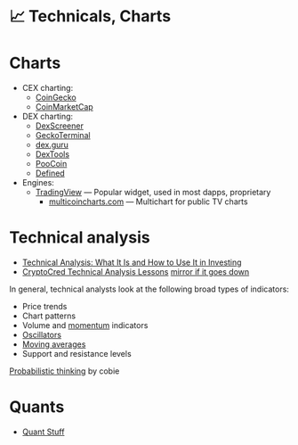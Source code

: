 # 📈 Technicals, Charts

# Charts
- CEX charting:
	- [CoinGecko](https://www.coingecko.com/)
	- [CoinMarketCap](https://coinmarketcap.com/)
- DEX charting:
	- [DexScreener](https://dexscreener.com/)
	- [GeckoTerminal](https://www.geckoterminal.com/)
	- [dex.guru](https://dex.guru/)
	- [DexTools](https://www.dextools.io/)
	- [PooCoin](https://poocoin.app/)
	- [Defined](https://www.defined.fi/)
- Engines:
	- [TradingView](https://www.tradingview.com/) — Popular widget, used in most dapps, proprietary
		- [multicoincharts.com](https://www.multicoincharts.com/) — Multichart for public TV charts

# Technical analysis

- [Technical Analysis: What It Is and How to Use It in Investing](https://www.investopedia.com/terms/t/technicalanalysis.asp)
- [CryptoCred Technical Analysis Lessons](https://docs.google.com/document/d/15c3rN15rkXldY8Te3GDG4NG7noaaoikydOoZQlElwXw/edit) [mirror if it goes down](cryptocred-technical-analysis-lessons)

In general, technical analysts look at the following broad types of indicators:
-   Price trends
-   Chart patterns
-   Volume and [momentum](https://www.investopedia.com/investing/momentum-and-relative-strength-index/) indicators
-   [Oscillators](https://www.investopedia.com/terms/o/oscillator.asp)
-   [Moving averages](https://www.investopedia.com/articles/trading/10/simple-exponential-moving-averages-compare.asp)
-   Support and resistance levels

[Probabilistic thinking](https://cobie.substack.com/p/probabilistic-thinking) by cobie

# Quants
- [Quant Stuff](https://drive.google.com/drive/folders/162_GjvKirdVx8FnJdLfHFJIoLH76wNvP)